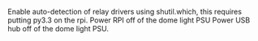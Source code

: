 Enable auto-detection of relay drivers using shutil.which, this requires putting py3.3 on the rpi.
Power RPI off of the dome light PSU
Power USB hub off of the dome light PSU.
